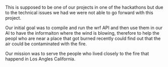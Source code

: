 This is supposed to be one of our projects in one of the hackathons but due to the technical issues we had we were not able to go forward with this project. 

Our initial goal was to compile and run the wrf API and then use them in our AI to have the informaiton where the wind is blowing, therefore to help the peopl who are near a place that got burned recently could find out that the air could be contaminated with the fire. 

Our mission was to serve the people who lived closely to the fire that happend in Los Angles California. 

